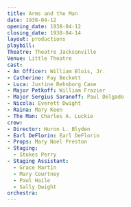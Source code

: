 ```yaml
---
title: Arms and the Man
date: 1938-04-12
opening_date: 1938-04-12
closing_date: 1938-04-14
layout: productions
playbill:
Theatre: Theatre Jacksonville
Venue: Little Theatre
cast:
- An Officer: William Blois, Jr.
- Catherine: Fay Beckett
- Luca: Justine Rehnborg Case
- Major Petkoff: William Frazier
- Major Sergius Saranoff: Paul Delgado
- Nicola: Everett Dwight
- Raina: Mary Keen
- The Man: Charles A. Luckie
crew:
- Director: Huron L. Blyden
- Earl DeFlorin: Earl DeFlorin
- Props: Mary Noel Preston
- Staging:
  - Stokes Perry
- Staging Assistant:
  - Grace Martin
  - Mary Courtney
  - Paul Haile
  - Sally Dwight
orchestra:
---
```


